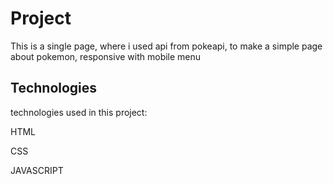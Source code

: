 # Project

This is a single page, where i used api from pokeapi, to make a simple page about pokemon, responsive with mobile menu

## Technologies

technologies used in this project:

HTML

CSS

JAVASCRIPT
